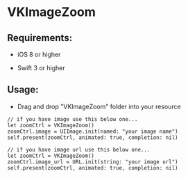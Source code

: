 # VKImageZoom

## Requirements:

- iOS 8 or higher

- Swift 3 or higher


## Usage:

- Drag and drop "VKImageZoom" folder into your resource

```
// if you have image use this below one...
let zoomCtrl = VKImageZoom()
zoomCtrl.image = UIImage.init(named: "your image name")
self.present(zoomCtrl, animated: true, completion: nil)
```

```
// if you have image url use this below one...
let zoomCtrl = VKImageZoom()
zoomCtrl.image_url = URL.init(string: "your image url")
self.present(zoomCtrl, animated: true, completion: nil)
```

